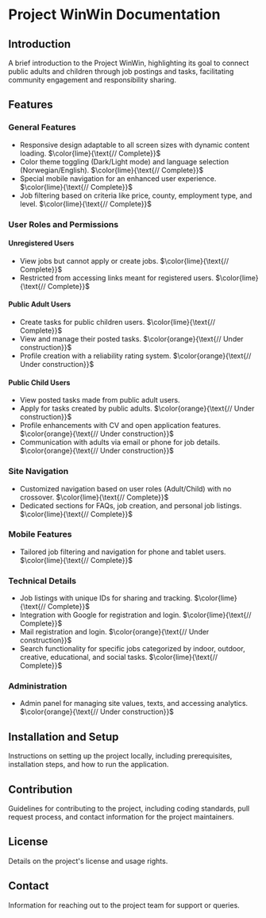 # Project WinWin Documentation

## Introduction
A brief introduction to the Project WinWin, highlighting its goal to connect public adults and children through job postings and tasks, facilitating community engagement and responsibility sharing.

## Features

### General Features
- Responsive design adaptable to all screen sizes with dynamic content loading.  $\color{lime}{\text{// Complete}}$
- Color theme toggling (Dark/Light mode) and language selection (Norwegian/English).  $\color{lime}{\text{// Complete}}$
- Special mobile navigation for an enhanced user experience.  $\color{lime}{\text{// Complete}}$
- Job filtering based on criteria like price, county, employment type, and level.  $\color{lime}{\text{// Complete}}$

### User Roles and Permissions

#### Unregistered Users
- View jobs but cannot apply or create jobs.  $\color{lime}{\text{// Complete}}$
- Restricted from accessing links meant for registered users.  $\color{lime}{\text{// Complete}}$

#### Public Adult Users
- Create tasks for public children users.  $\color{lime}{\text{// Complete}}$
- View and manage their posted tasks. $\color{orange}{\text{// Under construction}}$
- Profile creation with a reliability rating system. $\color{orange}{\text{// Under construction}}$

#### Public Child Users
- View posted tasks made from public adult users.
- Apply for tasks created by public adults. $\color{orange}{\text{// Under construction}}$
- Profile enhancements with CV and open application features. $\color{orange}{\text{// Under construction}}$
- Communication with adults via email or phone for job details. $\color{orange}{\text{// Under construction}}$

### Site Navigation
- Customized navigation based on user roles (Adult/Child) with no crossover.  $\color{lime}{\text{// Complete}}$
- Dedicated sections for FAQs, job creation, and personal job listings.  $\color{lime}{\text{// Complete}}$

### Mobile Features
- Tailored job filtering and navigation for phone and tablet users.  $\color{lime}{\text{// Complete}}$

### Technical Details
- Job listings with unique IDs for sharing and tracking.  $\color{lime}{\text{// Complete}}$
- Integration with Google for registration and login.  $\color{lime}{\text{// Complete}}$
- Mail registration and login. $\color{orange}{\text{// Under construction}}$
- Search functionality for specific jobs categorized by indoor, outdoor, creative, educational, and social tasks. $\color{lime}{\text{// Complete}}$

### Administration
- Admin panel for managing site values, texts, and accessing analytics. $\color{orange}{\text{// Under construction}}$

## Installation and Setup
Instructions on setting up the project locally, including prerequisites, installation steps, and how to run the application.

## Contribution
Guidelines for contributing to the project, including coding standards, pull request process, and contact information for the project maintainers.

## License
Details on the project's license and usage rights.

## Contact
Information for reaching out to the project team for support or queries.

